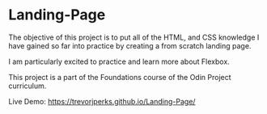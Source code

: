 # Landing-Page

The objective of this project is to put all of the HTML, and CSS knowledge I have gained so far into practice by creating a from scratch landing page.

I am particularly excited to practice and learn more about Flexbox. 

This project is a part of the Foundations course of the Odin Project curriculum.


Live Demo: https://trevorjperks.github.io/Landing-Page/
